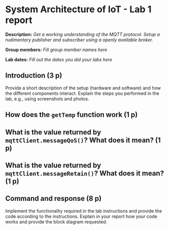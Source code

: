 # System Architecture of IoT - Lab 1 report

**Description:** _Get a working understanding of the MQTT protocol. Setup a rudimentary publisher and subscriber using a openly available broker._

**Group members:** _Fill group member names here_

**Lab dates:** _Fill out the dates you did your labs here_

## Introduction (3 p)

Provide a short description of the setup (hardware and software) and how the different components interact. Explain the steps you performed in the lab, e.g., using screenshots and photos.

## How does the `getTemp` function work (1 p)

## What is the value returned by `mqttClient.messageQoS()`? What does it mean? (1 p)

## What is the value returned by `mqttClient.messageRetain()`? What does it mean? (1 p)

## Command and response (8 p)

Implement the functionality required in the lab instructions and provide the code according to the instructions. Explain in your report how your code works and provide the block diagram requested.